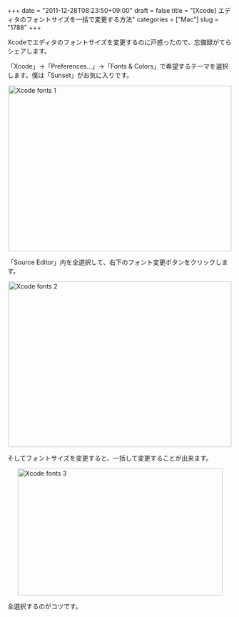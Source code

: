 +++
date = "2011-12-28T08:23:50+09:00"
draft = false
title = "[Xcode] エディタのフォントサイズを一括で変更する方法"
categories = ["Mac"]
slug = "1788"
+++

Xcodeでエディタのフォントサイズを変更するのに戸惑ったので、忘備録がてらシェアします。

「Xcode」→「Preferences…」→「Fonts & Colors」で希望するテーマを選択します。僕は「Sunset」がお気に入りです。

<img style="display:block; margin-left:auto; margin-right:auto;" src="/images/2011/12/Xcode_fonts-1.png" alt="Xcode fonts 1" title="Xcode_fonts 1.png" border="0" width="500" height="371" />

「Source Editor」内を全選択して、右下のフォント変更ボタンをクリックします。

<img style="display:block; margin-left:auto; margin-right:auto;" src="/images/2011/12/Xcode_fonts-2.png" alt="Xcode fonts 2" title="Xcode_fonts 2.png" border="0" width="500" height="371" />

そしてフォントサイズを変更すると、一括して変更することが出来ます。

<img style="display:block; margin-left:auto; margin-right:auto;" src="/images/2011/12/Xcode_fonts-3.png" alt="Xcode fonts 3" title="Xcode_fonts 3.png" border="0" width="459" height="284" />

全選択するのがコツです。
